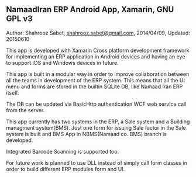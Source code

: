 NamaadIran ERP Android App, Xamarin, GNU GPL v3
----
Author: Shahrooz Sabet, shahrooz.sabet@gmail.com, 2014/04/09, Updated: 20150610

This app is developed with Xamarin Cross platform development framework 
for implementing an ERP application in Android devices and having an eye 
to support IOS and Windows devices in future.

This app is built in a modular way in order to improve collaboration between all the teams in development of the ERP system. 
This means that all the UI menu and forms are stored in the builtin SQLite DB, like Namaad Iran ERP itself.

The DB can be updated via BasicHttp authentication WCF web service call from the server.

This app currently has two systems in the ERP, a Sale system and a Building managment system(BMS).
Just one form for issuing Sale factor in the Sale system is built and BMS App in NBMS(Namaad co. BMS) branch is developed. 

Integrated Barcode Scanning is supported too.

For future work is planned to use DLL instead of simply call form classes in order to build different ERP modules form and UI.